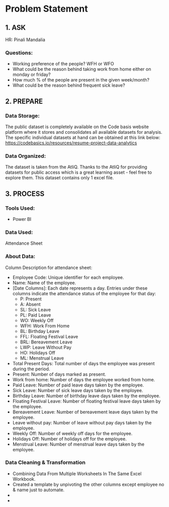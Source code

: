 # Problem Statement 


## 1. ASK
HR: Pinali Mandalia    

### Questions:
- Working preference of the people? WFH or WFO
- What could be the reason behind taking work from home either on monday or friday?
- How much % of the people are present in the given week/month?
- What could be the reason behind frequent sick leave?


## 2. PREPARE  
### Data Storage:
The public dataset is completely available on the Code basis website platform where it stores and consolidates all available datasets for analysis. The specific individual datasets at hand can be obtained at this link below: https://codebasics.io/resources/resume-project-data-analytics

### Data Organized:
The dataset is taken from the AtliQ. Thanks to the AtliQ for providing datasets for public access which is a great learning asset - feel free to explore them. This dataset contains only 1 excel file.


## 3. PROCESS
### Tools Used:
- Power BI

### Data Used:
Attendance Sheet

### About Data:  
Column Description for attendance sheet:  
* Employee Code: Unique identifier for each employee.
* Name: Name of the employee.
* [Date Columns]: Each date represents a day. Entries under these columns indicate the attendance status of the employee for that day:
  - P: Present
  - A: Absent
  - SL: Sick Leave
  - PL: Paid Leave
  - WO: Weekly Off
  - WFH: Work From Home
  - BL: Birthday Leave
  - FFL: Floating Festival Leave
  - BRL: Bereavement Leave
  - LWP: Leave Without Pay
  - HO: Holidays Off
  - ML: Menstrual Leave
* Total Present Days: Total number of days the employee was present during the period.
* Present: Number of days marked as present.
* Work from home: Number of days the employee worked from home.
* Paid Leave: Number of paid leave days taken by the employee.
* Sick Leave: Number of sick leave days taken by the employee.
* Birthday Leave: Number of birthday leave days taken by the employee.
* Floating Festival Leave: Number of floating festival leave days taken by the employee.
* Bereavement Leave: Number of bereavement leave days taken by the employee.
* Leave without pay: Number of leave without pay days taken by the employee.
* Weekly Off: Number of weekly off days for the employee.
* Holidays Off: Number of holidays off for the employee.
* Menstrual Leave: Number of menstrual leave days taken by the employee.


### Data Cleaning & Transformation
- Combining Data From Multiple Worksheets In The Same Excel Workbook.
- Created a template by unpivoting the other columns except employee no & name just to automate.
- 
- 












